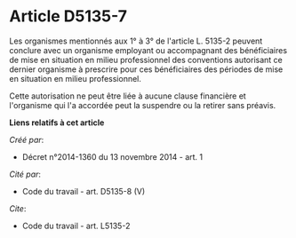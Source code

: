 # Article D5135-7

Les organismes mentionnés aux 1° à 3° de l'article L. 5135-2 peuvent conclure avec un organisme employant ou accompagnant des
bénéficiaires de mise en situation en milieu professionnel des conventions autorisant ce dernier organisme à prescrire pour
ces bénéficiaires des périodes de mise en situation en milieu professionnel. 

Cette autorisation ne peut être liée à aucune clause financière et l'organisme qui l'a accordée peut la suspendre ou la
retirer sans préavis.

**Liens relatifs à cet article**

_Créé par_:

  - Décret n°2014-1360 du 13 novembre 2014 - art. 1

_Cité par_:

  - Code du travail - art. D5135-8 (V)

_Cite_:

  - Code du travail - art. L5135-2

